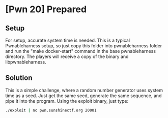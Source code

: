 # [Pwn 20] Prepared

## Setup

For setup, accurate system time is needed. This is a typical Pwnableharness setup, so just copy this folder into pwnableharness folder and run the "make docker-start" command in the base pwnableharness directory. The players will receive a copy of the binary and libpwnableharness.

## Solution

This is a simple challenge, where a random number generator uses system time as a seed. Just get the same seed, generate the same sequence, and pipe it into the program. Using the exploit binary, just type:

```bash
./exploit | nc pwn.sunshinectf.org 20001
```
